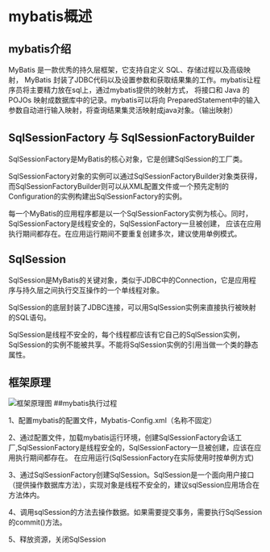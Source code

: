 # mybatis概述
## mybatis介绍
MyBatis 是一款优秀的持久层框架，它支持自定义 SQL、存储过程以及高级映射，
MyBatis 封装了JDBC代码以及设置参数和获取结果集的工作。mybatis让程序员将主要精力放在sql上，通过mybatis提供的映射方式，
将接口和 Java 的 POJOs 映射成数据库中的记录。mybatis可以将向 PreparedStatement中的输入参数自动进行输入映射，将查询结果集灵活映射成java对象。（输出映射）
## SqlSessionFactory 与 SqlSessionFactoryBuilder
SqlSessionFactory是MyBatis的核心对象，它是创建SqlSession的工厂类。

SqlSessionFactory对象的实例可以通过SqlSessionFactoryBuilder对象类获得，
而SqlSessionFactoryBuilder则可以从XML配置文件或一个预先定制的Configuration的实例构建出SqlSessionFactory的实例。

每一个MyBatis的应用程序都是以一个SqlSessionFactory实例为核心。同时，SqlSessionFactory是线程安全的，SqlSessionFactory一旦被创建，
应该在应用执行期间都存在。在应用运行期间不要重复创建多次，建议使用单例模式。

## SqlSession

SqlSession是MyBatis的关键对象，类似于JDBC中的Connection，它是应用程序与持久层之间执行交互操作的一个单线程对象。

SqlSession的底层封装了JDBC连接，可以用SqlSession实例来直接执行被映射的SQL语句。

SqlSession是线程不安全的，每个线程都应该有它自己的SqlSession实例，SqlSession的实例不能被共享。不能将SqlSession实例的引用当做一个类的静态属性。

## 框架原理
![框架原理图](https://img-blog.csdn.net/20141028140852531?watermark/2/text/aHR0cDovL2Jsb2cuY3Nkbi5uZXQvbHVhbmxvdWlz/font/5a6L5L2T/fontsize/400/fill/I0JBQkFCMA==/dissolve/70/gravity/SouthEast)
##mybatis执行过程

1、配置mybatis的配置文件，Mybatis-Config.xml（名称不固定）

2、通过配置文件，加载mybatis运行环境，创建SqlSessionFactory会话工厂,SqlSessionFactory是线程安全的，SqlSessionFactory一旦被创建，应该在应用执行期间都存在。
在应用运行(SqlSessionFactory在实际使用时按单例方式)

3、通过SqlSessionFactory创建SqlSession。SqlSession是一个面向用户接口（提供操作数据库方法），实现对象是线程不安全的，建议sqlSession应用场合在方法体内。

4、调用sqlSession的方法去操作数据。如果需要提交事务，需要执行SqlSession的commit()方法。

5、释放资源，关闭SqlSession

